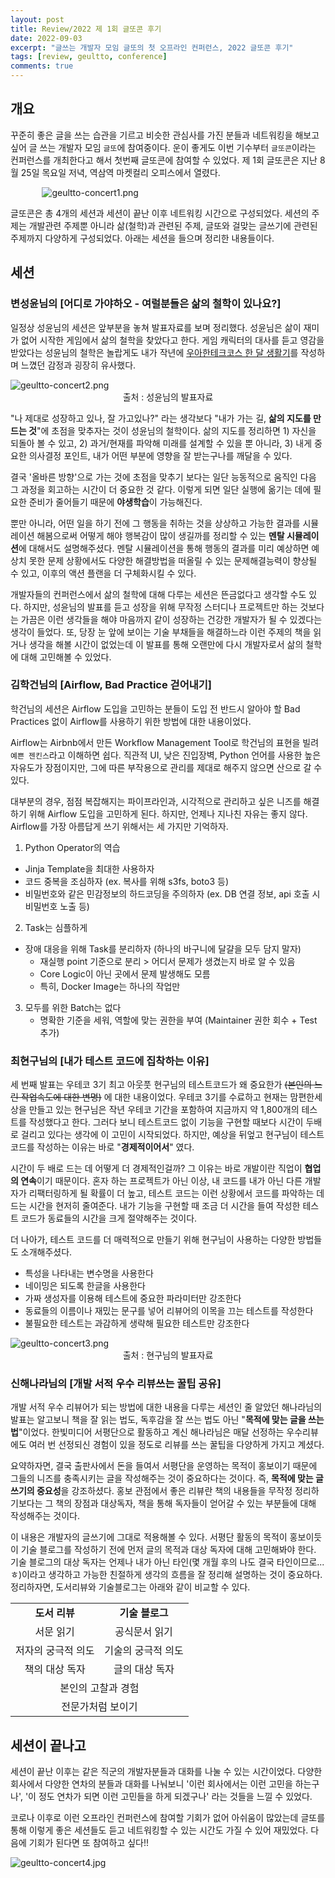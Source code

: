 ```yaml
---
layout: post
title: Review/2022 제 1회 글또콘 후기
date: 2022-09-03
excerpt: "글쓰는 개발자 모임 글또의 첫 오프라인 컨퍼런스, 2022 글또콘 후기"
tags: [review, geultto, conference]
comments: true
---
```


## 개요
꾸준히 좋은 글을 쓰는 습관을 기르고 비슷한 관심사를 가진 분들과 네트워킹을 해보고 싶어 글 쓰는 개발자 모임 `글또`에 참여중이다.
운이 좋게도 이번 기수부터 `글또콘`이라는 컨퍼런스를 개최한다고 해서 첫번째 글또콘에 참여할 수 있었다.
제 1회 글또콘은 지난 8월 25일 목요일 저녁, 역삼역 마켓컬리 오피스에서 열렸다. 

<div style="width:80% !important; margin:0 auto">
<img src="/assets/img/geultto-concert1.png" alt="geultto-concert1.png">
</div>

글또콘은 총 4개의 세션과 세션이 끝난 이후 네트워킹 시간으로 구성되었다.
세션의 주제는 개발관련 주제뿐 아니라 삶(철학)과 관련된 주제, 글또와 걸맞는 글쓰기에 관련된 주제까지
다양하게 구성되었다. 아래는 세션을 들으며 정리한 내용들이다.

## 세션
### 변성윤님의 [어디로 가야하오 - 여럴분들은 삶의 철학이 있나요?]
일정상 성윤님의 세션은 앞부분을 놓쳐 발표자료를 보며 정리했다.
성윤님은 삶이 재미가 없어 시작한 게임에서 삶의 철학을 찾았다고 한다.
게임 캐릭터의 대사를 듣고 영감을 받았다는 성윤님의 철학은 놀랍게도 
내가 작년에 [우아한테크코스 한 달 생활기](https://techblog.woowahan.com/2721/#:~:text=%EC%95%8A%EB%8A%94%EB%8B%A4.%0A%ED%95%98%EC%A7%80%EB%A7%8C%2C%20%E2%80%98-,%EC%A7%80%EA%B8%88%20%EC%9E%98%20%EA%B0%80%EA%B3%A0%20%EC%9E%88%EB%8A%94%20%EA%B1%B8%EA%B9%8C,-%3F%E2%80%99%20%EB%9D%BC%EB%8A%94%20%EC%83%9D%EA%B0%81%EC%9D%80)를 작성하며 느꼈던 감정과 굉장히 유사했다. 

<div style="width:100% !important; margin:0 auto">
<img src="/assets/img/geultto-concert2.png" alt="geultto-concert2.png">
<figcaption><center>출처 : 성윤님의 발표자료</center></figcaption>
</div>

"나 제대로 성장하고 있나, 잘 가고있나?" 라는 생각보다 "내가 가는 길, **삶의 지도를 만드는 것**"에 초점을 맞추자는 것이 성윤님의 철학이다. 
삶의 지도를 정리하면 1) 자신을 되돌아 볼 수 있고, 2) 과거/현재를 파악해 미래를 설계할 수 있을 뿐 아니라, 3) 내게 중요한 의사결정 포인트, 내가 어떤 부분에 영향을 잘 받는구나를 깨달을 수 있다.

결국 '올바른 방향'으로 가는 것에 초점을 맞추기 보다는 일단 능동적으로 움직인 다음 그 과정을 회고하는 시간이 더 중요한 것 같다. 이렇게 되면 일단 실행에 옮기는 데에 필요한 준비가 줄어들기 때문에 **야생학습**이 가능해진다. 

뿐만 아니라, 어떤 일을 하기 전에 그 행동을 취하는 것을 상상하고 가능한 결과를 시뮬레이션 해봄으로써 어떻게 해야 행복감이 많이 생길까를 정리할 수 있는 **멘탈 시뮬레이션**에 대해서도 설명해주셨다. 멘탈 시뮬레이션을 통해 행동의 결과를 미리 예상하면 예상치 못한 문제 상황에서도 다양한 해결방법을 떠올릴 수 있는 문제해결능력이 향상될 수 있고, 이후의 액션 플랜을 더 구체화시킬 수 있다. 

개발자들의 컨퍼런스에서 삶의 철학에 대해 다루는 세션은 뜬금없다고 생각할 수도 있다.
하지만, 성윤님의 발표를 듣고 성장을 위해 무작정 스터디나 프로젝트만 하는 것보다는
가끔은 이런 생각들을 해야 마음까지 같이 성장하는 건강한 개발자가 될 수 있겠다는 생각이 들었다. 또, 당장 눈 앞에 보이는 기술 부채들을 해결하느라 이런 주제의 책을 읽거나 생각을 해볼 시간이 없었는데 이 발표를 통해 오랜만에 다시 개발자로서 삶의 철학에 대해 고민해볼 수 있었다. 

### 김학건님의 [Airflow, Bad Practice 걷어내기]
학건님의 세션은 Airflow 도입을 고민하는 분들이 도입 전 반드시 알아야 할 Bad Practices 없이 Airflow를 사용하기 위한 방법에 대한 내용이었다.

Airflow는 Airbnb에서 만든 Workflow Management Tool로 학건님의 표현을 빌려 `예쁜 젠킨스`라고 이해하면 쉽다. 직관적 UI, 낮은 진입장벽, Python 언어를 사용한 높은 자유도가 장점이지만, 그에 따른 부작용으로 관리를 제대로 해주지 않으면 산으로 갈 수 있다. 

대부분의 경우, 점점 복잡해지는 파이프라인과, 시각적으로 관리하고 싶은 니즈를 해결하기 위해 Airflow 도입을 고민하게 된다. 하지만, 언제나 지나친 자유는 좋지 않다. Airflow를 가장 아름답게 쓰기 위해서는 세 가지만 기억하자. 

1. Python Operator의 역습
  - Jinja Template을 최대한 사용하자
  - 코드 중복을 조심하자 (ex. 복사를 위해 s3fs, boto3 등)
  - 비밀번호와 같은 민감정보의 하드코딩을 주의하자 (ex. DB 연결 정보, api 호출 시 비밀번호 노출 등)
2. Task는 심플하게
  - 장애 대응을 위해 Task를 분리하자 (하나의 바구니에 달걀을 모두 담지 말자)
    - 재실행 point 기준으로 분리 > 어디서 문제가 생겼는지 바로 알 수 있음
    - Core Logic이 아닌 곳에서 문제 발생해도 모름
    - 특히, Docker Image는 하나의 작업만
3. 모두를 위한 Batch는 없다
    - 명확한 기준을 세워, 역할에 맞는 권한을 부여 (Maintainer 권한 회수 + Test 추가)

### 최현구님의 [내가 테스트 코드에 집착하는 이유]
세 번째 발표는 우테코 3기 최고 아웃풋 현구님의 테스트코드가 왜 중요한가 ~~(본인의 느린 작업속도에 대한 변명)~~ 에 대한 내용이었다. 우테코 3기를 수료하고 현재는 맘편한세상을 만들고 있는 현구님은 작년 우테코 기간을 포함하여 지금까지 약 1,800개의 테스트를 작성했다고 한다. 그러다 보니 테스트코드 없이 기능을 구현할 때보다 시간이 두배로 걸리고 있다는 생각에 이 고민이 시작되었다. 하지만, 예상을 뒤엎고 현구님이 테스트코드를 작성하는 이유는 바로 "**경제적이어서**" 였다.

시간이 두 배로 드는 데 어떻게 더 경제적인걸까? 그 이유는 바로 개발이란 직업이 **협업의 연속**이기 때문이다. 혼자 하는 프로젝트가 아닌 이상, 내 코드를 내가 아닌 다른 개발자가 리팩터링하게 될 확률이 더 높고, 테스트 코드는 이런 상황에서 코드를 파악하는 데 드는 시간을 현저히 줄여준다. 내가 기능을 구현할 때 조금 더 시간을 들여 작성한 테스트 코드가 동료들의 시간을 크게 절약해주는 것이다.

더 나아가, 테스트 코드를 더 매력적으로 만들기 위해 현구님이 사용하는 다양한 방법들도 소개해주셨다.

- 특성을 나타내는 변수명을 사용한다
- 네이밍은 되도록 한글을 사용한다
- 가짜 생성자를 이용해 테스트에 중요한 파라미터만 강조한다
- 동료들의 이름이나 재밌는 문구를 넣어 리뷰어의 이목을 끄는 테스트를 작성한다
- 불필요한 테스트는 과감하게 생략해 필요한 테스트만 강조한다

<div style="width:100% !important; margin:0 auto">
<img src="/assets/img/geultto-concert3.png" alt="geultto-concert3.png">
<figcaption><center>출처 : 현구님의 발표자료</center></figcaption>
</div>

### 신해나라님의 [개발 서적 우수 리뷰쓰는 꿀팁 공유]
개발 서적 우수 리뷰어가 되는 방법에 대한 내용을 다루는 세션인 줄 알았던
해나라님의 발표는 알고보니 책을 잘 읽는 법도, 독후감을 잘 쓰는 법도 아닌 "**목적에 맞는 글을 쓰는 법**"이었다. 한빛미디어 서평단으로 활동하고 계신 해나라님은 매달 선정하는 우수리뷰에도 여러 번 선정되신 경험이 있을 정도로 리뷰를 쓰는 꿀팁을 다양하게 가지고 계셨다. 

요약하자면, 결국 출판사에서 돈을 들여서 서평단을 운영하는 목적이 홍보이기 때문에 그들의 니즈를 충족시키는 글을 작성해주는 것이 중요하다는 것이다. 즉, **목적에 맞는 글쓰기의 중요성**을 강조하셨다.
홍보 관점에서 좋은 리뷰란 책의 내용들을 무작정 정리하기보다는 그 책의 장점과 대상독자, 책을 통해 독자들이 얻어갈 수 있는 부분들에 대해 작성해주는 것이다.

이 내용은 개발자의 글쓰기에 그대로 적용해볼 수 있다. 서평단 활동의 목적이 홍보이듯이 기술 블로그를 작성하기 전에 먼저 글의 목적과 대상 독자에 대해 고민해봐야 한다. 기술 블로그의 대상 독자는 언제나 내가 아닌 타인(몇 개월 후의 나도 결국 타인이므로... ㅎ)이라고 생각하고 가능한 친절하게 생각의 흐름을 잘 정리해 설명하는 것이 중요하다. 정리하자면, 도서리뷰와 기술블로그는 아래와 같이 비교할 수 있다.

<table>
  <tr>
    <td><center> <b>도서 리뷰</b> </center></td>
    <td><center> <b>기술 블로그</b> </center></td>
  </tr>
  <tr>
    <td><center> 서문 읽기 </center></td>
    <td><center> 공식문서 읽기 </center></td>
  </tr>
  <tr>
    <td><center> 저자의 궁극적 의도 </center></td>
    <td><center> 기술의 궁극적 의도 </center></td>
  </tr> 
  <tr>
    <td><center> 책의 대상 독자 </center></td>
    <td><center> 글의 대상 독자 </center></td>
  </tr>
  <tr>
    <td colspan="2"><center> 본인의 고찰과 경험 </center></td>
  </tr>
  <tr>
    <td colspan="2"><center> 전문가처럼 보이기 </center></td>
  </tr>
</table>

## 세션이 끝나고
세션이 끝난 이후는 같은 직군의 개발자분들과 대화를 나눌 수 있는 시간이었다.
다양한 회사에서 다양한 연차의 분들과 대화를 나눠보니 '이런 회사에서는 이런 고민을 하는구나', '이 정도 연차가 되면 이런 고민들을 하게 되겠구나' 라는 것들을 느낄 수 있었다.

코로나 이후로 이런 오프라인 컨퍼런스에 참여할 기회가 없어 아쉬움이 많았는데 글또를 통해 이렇게 좋은 세션들도 듣고 네트워킹할 수 있는 시간도 가질 수 있어 재밌었다.
다음에 기회가 된다면 또 참여하고 싶다!! 

<div style="width:100% !important; margin:0 auto">
<img src="/assets/img/geultto-concert4.jpg" alt="geultto-concert4.jpg">
</div>